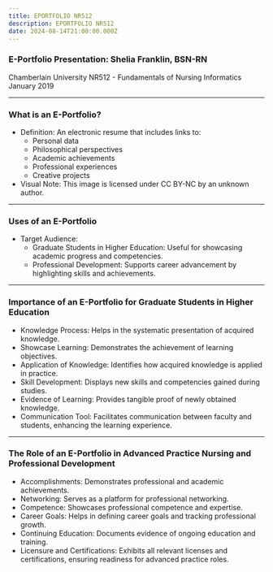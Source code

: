 ```yaml
---
title: EPORTFOLIO NR512
description: EPORTFOLIO NR512
date: 2024-08-14T21:00:00.000Z
---
```


### E-Portfolio Presentation: Shelia Franklin, BSN-RN

Chamberlain University
NR512 - Fundamentals of Nursing Informatics
January 2019

***

### What is an E-Portfolio?

* Definition: An electronic resume that includes links to:
  * Personal data
  * Philosophical perspectives
  * Academic achievements
  * Professional experiences
  * Creative projects
* Visual Note: This image is licensed under CC BY-NC by an unknown author.

***

### Uses of an E-Portfolio

* Target Audience:
  * Graduate Students in Higher Education: Useful for showcasing academic progress and competencies.
  * Professional Development: Supports career advancement by highlighting skills and achievements.

***

### Importance of an E-Portfolio for Graduate Students in Higher Education

* Knowledge Process: Helps in the systematic presentation of acquired knowledge.
* Showcase Learning: Demonstrates the achievement of learning objectives.
* Application of Knowledge: Identifies how acquired knowledge is applied in practice.
* Skill Development: Displays new skills and competencies gained during studies.
* Evidence of Learning: Provides tangible proof of newly obtained knowledge.
* Communication Tool: Facilitates communication between faculty and students, enhancing the learning experience.

***

### The Role of an E-Portfolio in Advanced Practice Nursing and Professional Development

* Accomplishments: Demonstrates professional and academic achievements.
* Networking: Serves as a platform for professional networking.
* Competence: Showcases professional competence and expertise.
* Career Goals: Helps in defining career goals and tracking professional growth.
* Continuing Education: Documents evidence of ongoing education and training.
* Licensure and Certifications: Exhibits all relevant licenses and certifications, ensuring readiness for advanced practice roles.
